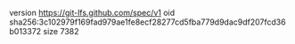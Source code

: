 version https://git-lfs.github.com/spec/v1
oid sha256:3c102979f169fad979ae1fe8ecf28277cd5fba779d9dac9df207fcd36b013372
size 7382
